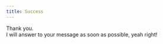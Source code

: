 ```yaml
---
title: Success
---
```


Thank you. <br />
I will answer to your message as soon as possible, yeah right!
